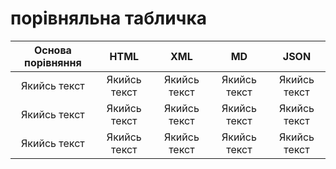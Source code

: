 # порівняльна табличка

|Основа порівняння| HTML         | XML          |     MD       |     JSON     |
|:--------------: |:------------:|:------------:| :----------: | :----------: |
|   Якийсь текст  | Якийсь текст | Якийсь текст | Якийсь текст | Якийсь текст |
|   Якийсь текст  | Якийсь текст | Якийсь текст | Якийсь текст | Якийсь текст |
|   Якийсь текст  | Якийсь текст | Якийсь текст | Якийсь текст | Якийсь текст |
